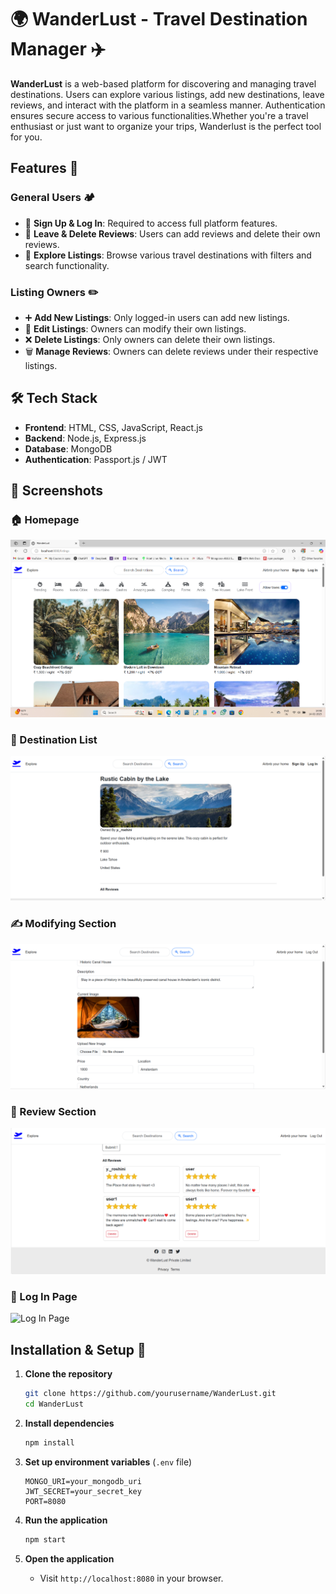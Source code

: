# 🌍 WanderLust - Travel Destination Manager ✈️

**WanderLust** is a web-based platform for discovering and managing travel destinations. Users can explore various listings, add new destinations, leave reviews, and interact with the platform in a seamless manner. Authentication ensures secure access to various functionalities.Whether you're a travel enthusiast or just want to organize your trips, Wanderlust is the perfect tool for you.

## Features 🚀

### General Users 🏕️ 
- 🌟 **Sign Up & Log In**: Required to access full platform features.
- 💬 **Leave & Delete Reviews**: Users can add reviews and delete their own reviews.
- 📌 **Explore Listings**: Browse various travel destinations with filters and search functionality.

### Listing Owners ✏️
- ➕ **Add New Listings**: Only logged-in users can add new listings.
- 🔄 **Edit Listings**: Owners can modify their own listings.
- ❌ **Delete Listings**: Only owners can delete their own listings.
- 🗑 **Manage Reviews**: Owners can delete reviews under their respective listings.

## 🛠 Tech Stack
- **Frontend**: HTML, CSS, JavaScript, React.js
- **Backend**: Node.js, Express.js
- **Database**: MongoDB
- **Authentication**: Passport.js / JWT

## 📸 Screenshots

### 🏠 Homepage
![Homepage](Screenshots/Homepage.png)

### 📍 Destination List
![Destination List](screenshots/Destination-List.png)

### ✍️ Modifying Section
![Modifying Section](screenshots/Modifying-Section.png)

### 💬 Review Section
![Review Section](screenshots/Review-Section.png)

### 🔐 Log In Page
![Log In Page](screenshots/Log-In.png)

##  Installation & Setup 🚀

1. **Clone the repository**
   ```sh
   git clone https://github.com/yourusername/WanderLust.git
   cd WanderLust
   ```

2. **Install dependencies**
   ```sh
   npm install
   ```

3. **Set up environment variables** (`.env` file)
   ```env
   MONGO_URI=your_mongodb_uri
   JWT_SECRET=your_secret_key
   PORT=8080
   ```

4. **Run the application**
   ```sh
   npm start
   ```

5. **Open the application**
   - Visit `http://localhost:8080` in your browser.

